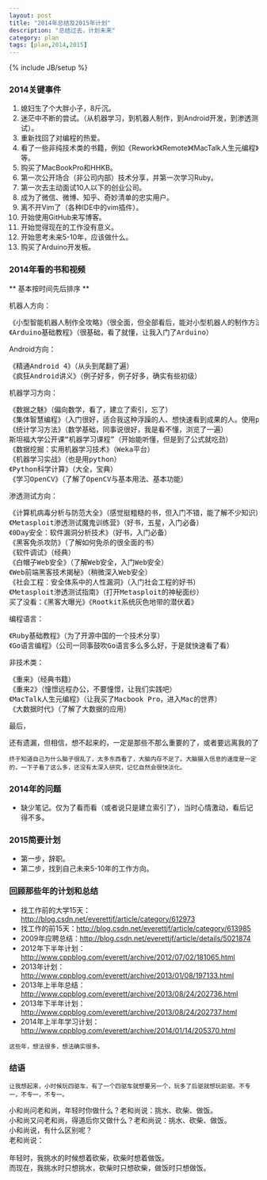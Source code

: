```yaml
---
layout: post
title: "2014年总结及2015年计划"
description: "总结过去，计划未来"
category: plan
tags: [plan,2014,2015]
---
```

{% include JB/setup %}

### 2014关键事件
1. 媳妇生了个大胖小子，8斤沉。
1. 迷茫中不断的尝试。（从机器学习，到机器人制作，到Android开发，到渗透测试）。
1. 重新找回了对编程的热爱。
1. 看了一些非纯技术类的书籍，例如《Rework》《Remote》《MacTalk人生元编程》等。
1. 购买了MacBookPro和HHKB。
1. 第一次公开场合（非公司内部）技术分享，并第一次学习Ruby。
1. 第一次去主动面试10人以下的创业公司。
1. 成为了微信、微博、知乎、奇妙清单的忠实用户。
1. 离不开Vim了（各种IDE中的vim插件）。
1. 开始使用GitHub来写博客。
1. 开始觉得现在的工作没有意义。
1. 开始思考未来5-10年，应该做什么。
1. 购买了Arduino开发板。




### 2014年看的书和视频
** 基本按时间先后排序 **



机器人方向：
<pre>
《小型智能机器人制作全攻略》（很全面，但全部看后，能对小型机器人的制作方法有一定的了解，但还是比较入门）
《Arduino基础教程》（很基础，看了就懂，让我入门了Arduino）
</pre>

Android方向：
<pre>
《精通Android 4》（从头到尾翻了遍）
《疯狂Android讲义》（例子好多，例子好多，确实有些初级）
</pre>


机器学习方向：
<pre>
《数据之魅》（偏向数学，看了，建立了索引，忘了）
《集体智慧编程》（入门很好，适合我这种浮躁的人、想快速看到成果的人。使用python来实践机器学习）
《统计学习方法》（数学基础，同事说很好，我是看不懂，浏览了一遍）
斯坦福大学公开课“机器学习课程”（开始能听懂，但是到了公式就吃劲）
《数据挖掘：实用机器学习技术》（Weka平台）
《机器学习实战》（也是用python）
《Python科学计算》（大全，宝典）
《学习OpenCV》（了解了OpenCV与基本用法、基本功能）
</pre>

渗透测试方向：
<pre>
《计算机病毒分析与防范大全》（感觉挺粗糙的书，但入门不错，能了解不少知识）
《Metasploit渗透测试魔鬼训练营》（好书，五星，入门必备）
《0Day安全：软件漏洞分析技术》（好书，入门必备）
《黑客免杀攻防》（了解如何免杀的很全面的书）
《软件调试》（经典）
《白帽子Web安全》（了解Web安全，入门Web安全）
《Web前端黑客技术揭秘》（稍微深入Web安全）
《社会工程：安全体系中的人性漏洞》（入门社会工程的好书）
《Metasploit渗透测试指南》（打开Metasploit的神秘面纱）
买了没看：《黑客大曝光》《Rootkit系统灰色地带的潜伏着》
</pre>


编程语言：
<pre>
《Ruby基础教程》（为了开源中国的一个技术分享）
《Go语言编程》（公司一同事鼓吹Go语言多么多么好，于是就快速看了看）
</pre>

非技术类：
<pre>
《重来》（经典书籍）
《重来2》（憧憬远程办公，不要憧憬，让我们实践吧）
《MacTalk人生元编程》（让我买了Macbook Pro，进入Mac的世界）
《大数据时代》（了解了大数据的应用）
</pre>

最后，
<pre>
还有遗漏，但相信，想不起来的，一定是那些不那么重要的了，或者要远离我的了。
</pre>
`终于知道自己为什么脑子很乱了，太多东西看了，大脑内存不足了。大脑摄入信息的速度是一定的，一下子看了这么多，还没有太深入研究，记忆自然会很快淡化。`

### 2014年的问题

- 缺少笔记。仅为了看而看（或者说只是建立索引了），当时心情激动，看后记得不多。

### 2015简要计划

- 第一步，辞职。
- 第二步，找到自己未来5-10年的工作方向。


### 回顾那些年的计划和总结

- 找工作前的大学15天：http://blog.csdn.net/everettjf/article/category/612973
- 找工作的前15天：http://blog.csdn.net/everettjf/article/category/613985
- 2009年应聘总结：http://blog.csdn.net/everettjf/article/details/5021874
- 2012年下半年计划：http://www.cppblog.com/everett/archive/2012/07/02/181065.html
- 2013年计划：http://www.cppblog.com/everett/archive/2013/01/08/197133.html
- 2013年上半年总结：http://www.cppblog.com/everett/archive/2013/08/24/202736.html
- 2013年下半年计划：http://www.cppblog.com/everett/archive/2013/08/24/202737.html
- 2014年上半年学习计划：http://www.cppblog.com/everett/archive/2014/01/14/205370.html

`这些年，想法很多，想法确实很多。`

### 结语

`让我想起来，小时候玩四驱车，有了一个四驱车就想要另一个，玩多了后驱就想玩前驱。不专一，不专一，不专一。`
<pre>
小和尚问老和尚，年轻时你做什么？老和尚说：挑水、砍柴、做饭。
小和尚又问老和尚，得道后你又做什么？老和尚说：挑水、砍柴、做饭。
小和尚说，有什么区别呢？
老和尚说：

年轻时，我挑水的时候想着砍柴，砍柴时想着做饭。
而现在，我挑水时只想挑水，砍柴时只想砍柴，做饭时只想做饭。
</pre>
